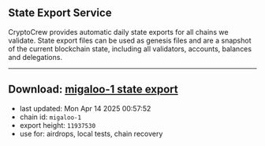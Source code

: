 ## State Export Service
CryptoCrew provides automatic daily state exports for all chains we validate. State export files can be used as genesis files and are a snapshot of the current blockchain state, including all validators, accounts, balances and delegations.

---
**Download: [migaloo-1 state export](https://dl-eu2.ccvalidators.com/SERVICE/migaloo/migaloo-1_export_11937530.json)**
---

- last updated: Mon Apr 14 2025 00:57:52
- chain id: `migaloo-1`
- export height: `11937530`
- use for: airdrops, local tests, chain recovery

